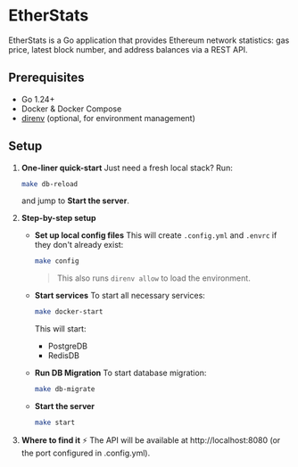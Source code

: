 # EtherStats

EtherStats is a Go application that provides Ethereum network statistics: gas price, latest block number, and address balances via a REST API.

## Prerequisites

- Go 1.24+
- Docker & Docker Compose
- [direnv](https://direnv.net/) (optional, for environment management)

## Setup

1. **One-liner quick-start**
    Just need a fresh local stack? Run:
    ```sh
    make db-reload
    ```
    and jump to **Start the server**.

2. **Step-by-step setup**
    - **Set up local config files**
        This will create `.config.yml` and `.envrc` if they don't already exist:
        ```sh
        make config
        ```
        > This also runs `direnv allow` to load the environment.
        
    - **Start services**
        To start all necessary services:
        ```sh
        make docker-start
        ```
        This will start:
        - PostgreDB
        - RedisDB

    - **Run DB Migration**
        To start database migration:
        ```sh
        make db-migrate
        ```
        
    - **Start the server**
        ```sh
        make start
        ```

3. **Where to find it**
    ⚡️ The API will be available at http://localhost:8080 (or the port configured in .config.yml).
